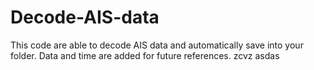 # Decode-AIS-data
This code are able to decode AIS data and automatically save into your folder. Data and time are added for future references.
zcvz
asdas
